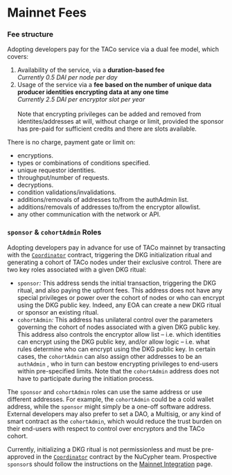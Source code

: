 # Mainnet Fees

### Fee structure&#x20;

Adopting developers pay for the TACo service via a dual fee model, which covers:&#x20;

1. Availability of the service, via a **duration-based fee**\
   _Currently 0.5 DAI per node per day_
2. Usage of the service via a **fee** **based on the number of unique data producer identities encrypting data at any one time**\
   _Currently 2.5 DAI per encryptor slot per year_\
   \
   Note that encrypting privileges can be added and removed from identites/addresses at will, without charge or limit, provided the sponsor has pre-paid for sufficient credits and there are slots available.

There is no charge, payment gate or limit on:

* encryptions.
* types or combinations of conditions specified.
* unique requestor identities.
* throughput/number of requests.
* decryptions.
* condition validations/invalidations.
* additions/removals of addresses to/from the authAdmin list.
* additions/removals of addresses to/from the encryptor allowlist.
* any other communication with the network or API.

### `sponsor` & `cohortAdmin` Roles

Adopting developers pay in advance for use of TACo mainnet by transacting with the [`Coordinator`](https://github.com/nucypher/nucypher-contracts/blob/main/contracts/contracts/coordination/Coordinator.sol) contract, triggering the DKG initialization ritual and generating a cohort of TACo nodes under their exclusive control. There are two key roles associated with a given DKG ritual:&#x20;

* `sponsor`_:_ This address sends the initial transaction, triggering the DKG ritual, and also paying the upfront fees. This address does not have any special privileges or power over the cohort of nodes or who can encrypt using the DKG public key. Indeed, any EOA can create a new DKG ritual or sponsor an existing ritual.&#x20;
* `cohortAdmin`_:_ This address has unilateral control over the parameters governing the cohort of nodes associated with a given DKG public key. This address also controls the encryptor allow list – i.e. which identities can encrypt using the DKG public key, and/or allow logic – i.e. what rules determine who can encrypt using the DKG public key. In certain cases, the `cohortAdmin` can also assign other addresses to be an `authAdmin` , who in turn can bestow encrypting privileges to end-users within pre-specified limits. Note that the `cohortAdmin` address does not have to participate during the initiation process.

The `sponsor` and `cohortAdmin` roles can use the same address or use different addresses. For example, the `cohortAdmin` could be a cold wallet address, while the `sponsor` might simply be a one-off software address. External developers may also prefer to set a DAO, a Multisig, or any kind of smart contract as the `cohortAdmin`, which would reduce the trust burden on their end-users with respect to control over encryptors and the TACo cohort.

Currently, initializing a DKG ritual is not permissionless and must be pre-approved in the [`Coordinator`](https://github.com/nucypher/nucypher-contracts/blob/main/contracts/contracts/coordination/Coordinator.sol) contract by the NuCypher team. Prospective `sponsor`s should follow the instructions on the [Mainnet Integration](integration-guide/mainnet-beta-program.md) page.







